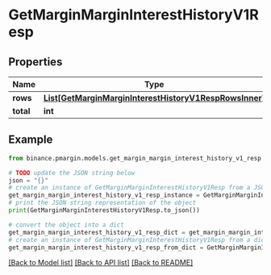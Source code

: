 # GetMarginMarginInterestHistoryV1Resp


## Properties

Name | Type | Description | Notes
------------ | ------------- | ------------- | -------------
**rows** | [**List[GetMarginMarginInterestHistoryV1RespRowsInner]**](GetMarginMarginInterestHistoryV1RespRowsInner.md) |  | [optional] 
**total** | **int** |  | [optional] 

## Example

```python
from binance.pmargin.models.get_margin_margin_interest_history_v1_resp import GetMarginMarginInterestHistoryV1Resp

# TODO update the JSON string below
json = "{}"
# create an instance of GetMarginMarginInterestHistoryV1Resp from a JSON string
get_margin_margin_interest_history_v1_resp_instance = GetMarginMarginInterestHistoryV1Resp.from_json(json)
# print the JSON string representation of the object
print(GetMarginMarginInterestHistoryV1Resp.to_json())

# convert the object into a dict
get_margin_margin_interest_history_v1_resp_dict = get_margin_margin_interest_history_v1_resp_instance.to_dict()
# create an instance of GetMarginMarginInterestHistoryV1Resp from a dict
get_margin_margin_interest_history_v1_resp_from_dict = GetMarginMarginInterestHistoryV1Resp.from_dict(get_margin_margin_interest_history_v1_resp_dict)
```
[[Back to Model list]](../README.md#documentation-for-models) [[Back to API list]](../README.md#documentation-for-api-endpoints) [[Back to README]](../README.md)


